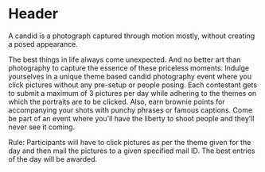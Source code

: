 <!-- TITLE: Expressions -->
<!-- SUBTITLE: A quick summary of Expressions -->

# Header
A candid is a photograph captured through motion mostly, without creating a posed appearance.

The best things in life always come unexpected. And no better art than photography to capture the essence of these priceless moments. Indulge yourselves in a unique theme based candid photography event where you click pictures without any pre-setup or people posing. Each contestant gets to submit a maximum of 3 pictures per day while adhering to the themes on which the portraits are to be clicked. Also, earn brownie points for accompanying your shots with punchy phrases or famous captions. Come be part of an event where you’ll have the liberty to shoot people and they’ll never see it coming.

Rule: Participants will have to click pictures as per the theme given for the day and then mail the pictures to a given specified mail ID. The best entries of the day will be awarded.